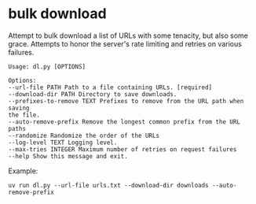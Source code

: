 # bulk download

Attempt to bulk download a list of URLs with some tenacity, but also
some grace. Attempts to honor the server's rate limiting and retries
on various failures.

```
Usage: dl.py [OPTIONS]

Options:
--url-file PATH Path to a file containing URLs. [required]
--download-dir PATH Directory to save downloads.
--prefixes-to-remove TEXT Prefixes to remove from the URL path when saving
the file.
--auto-remove-prefix Remove the longest common prefix from the URL
paths
--randomize Randomize the order of the URLs
--log-level TEXT Logging level.
--max-tries INTEGER Maximum number of retries on request failures
--help Show this message and exit.
```

Example:

```
uv run dl.py --url-file urls.txt --download-dir downloads --auto-remove-prefix
```

